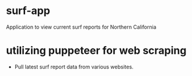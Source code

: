 # surf-app

Application to view current surf reports for Northern California

# utilizing puppeteer for web scraping

- Pull latest surf report data from various websites.
